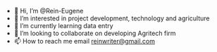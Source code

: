 - 👋 Hi, I’m @Rein-Eugene
- 👀 I’m interested in project development, technology and agriculture
- 🌱 I’m currently learning data entry
- 💞️ I’m looking to collaborate on developing Agritech firm
- 📫 How to reach me email reinwriter@gmail.com

<!---
Rein-Eugene/Rein-Eugene is a ✨ special ✨ repository because its `README.md` (this file) appears on your GitHub profile.
You can click the Preview link to take a look at your changes.
--->
